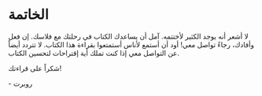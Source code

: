 # الخاتمة

لا أشعر أنه يوجد الكثير لأختتمه. آمل أن يساعدك الكتاب في رحلتك مع فلاسك. إن فعل وأفادك، رجاءً تواصل معي! أود أن أستمع لأناس أستمتعوا بقراءة هذا الكتاب. لا تتردد أيضاً عن التواصل معي إذا كنت تملك أية إقتراحات لتحسين الكتاب.

شكراً على قراءتك!

\- روبرت
